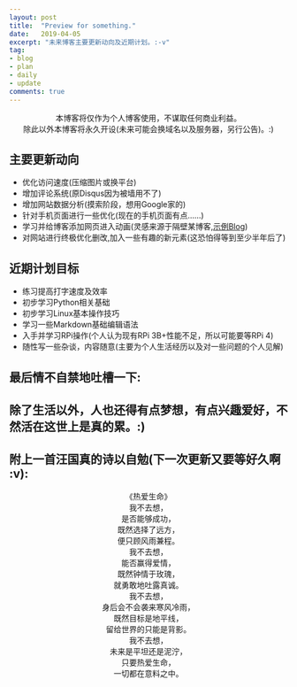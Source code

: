 ```yaml
---
layout: post
title:  "Preview for something."
date:   2019-04-05
excerpt: "未来博客主要更新动向及近期计划。:-v"
tag: 
- blog
- plan
- daily
- update
comments: true
---
```


<center> 本博客将仅作为个人博客使用，不谋取任何商业利益。</center>
<center> 除此以外本博客将永久开设(未来可能会换域名以及服务器，另行公告)。:)</center>

## 主要更新动向
* 优化访问速度(压缩图片或换平台)
* 增加评论系统(原Disqus因为被墙用不了)
* 增加网站数据分析(摸索阶段，想用Google家的)
* 针对手机页面进行一些优化(现在的手机页面有点......)
* 学习并给博客添加网页进入动画(灵感来源于隔壁某博客,[示例Blog](https://akarin.io/))
* 对网站进行终极优化删改,加入一些有趣的新元素(这恐怕得等到至少半年后了)

## 近期计划目标
* 练习提高打字速度及效率
* 初步学习Python相关基础
* 初步学习Linux基本操作技巧
* 学习一些Markdown基础编辑语法
* 入手并学习RPi操作(个人认为现有RPi 3B+性能不足，所以可能要等RPi 4)
* 随性写一些杂谈，内容随意(主要为个人生活经历以及对一些问题的个人见解)

## 最后情不自禁地吐槽一下:

## 除了生活以外，人也还得有点梦想，有点兴趣爱好，不然活在这世上是真的累。:)

## 附上一首汪国真的诗以自勉(下一次更新又要等好久啊 :v):

<center>《热爱生命》</center>

<center>我不去想，</center>

<center>是否能够成功，</center>

<center>既然选择了远方，</center>

<center>便只顾风雨兼程。</center>

<center>我不去想，</center>

<center>能否赢得爱情，</center>

<center>既然钟情于玫瑰，</center>

<center>就勇敢地吐露真诚。</center>

<center>我不去想，</center>

<center>身后会不会袭来寒风冷雨，</center>

<center>既然目标是地平线，</center>

<center>留给世界的只能是背影。</center>

<center>我不去想，</center>

<center>未来是平坦还是泥泞，</center>

<center>只要热爱生命，</center>

<center>一切都在意料之中。</center>
